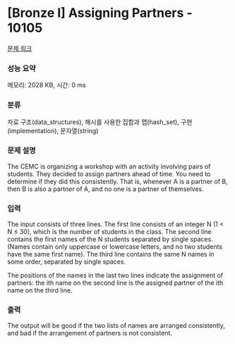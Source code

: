 # [Bronze I] Assigning Partners - 10105 

[문제 링크](https://www.acmicpc.net/problem/10105) 

### 성능 요약

메모리: 2028 KB, 시간: 0 ms

### 분류

자료 구조(data_structures), 해시를 사용한 집합과 맵(hash_set), 구현(implementation), 문자열(string)

### 문제 설명

<p>The CEMC is organizing a workshop with an activity involving pairs of students. They decided to assign partners ahead of time. You need to determine if they did this consistently. That is, whenever A is a partner of B, then B is also a partner of A, and no one is a partner of themselves.</p>

### 입력 

 <p>The input consists of three lines. The first line consists of an integer N (1 < N ≤ 30), which is the number of students in the class. The second line contains the first names of the N students separated by single spaces. (Names contain only uppercase or lowercase letters, and no two students have the same first name). The third line contains the same N names in some order, separated by single spaces.</p>

<p>The positions of the names in the last two lines indicate the assignment of partners: the ith name on the second line is the assigned partner of the ith name on the third line.</p>

### 출력 

 <p>The output will be good if the two lists of names are arranged consistently, and bad if the arrangement of partners is not consistent.</p>

